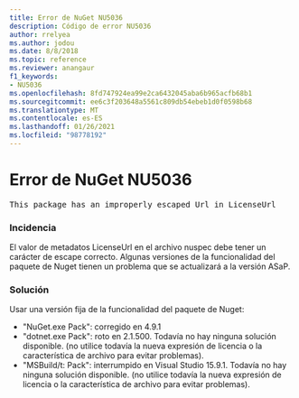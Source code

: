 ```yaml
---
title: Error de NuGet NU5036
description: Código de error NU5036
author: rrelyea
ms.author: jodou
ms.date: 8/8/2018
ms.topic: reference
ms.reviewer: anangaur
f1_keywords:
- NU5036
ms.openlocfilehash: 8fd747924ea99e2ca6432045aba6b965acfb68b1
ms.sourcegitcommit: ee6c3f203648a5561c809db54ebeb1d0f0598b68
ms.translationtype: MT
ms.contentlocale: es-ES
ms.lasthandoff: 01/26/2021
ms.locfileid: "98778192"
---
```

# <a name="nuget-error-nu5036"></a>Error de NuGet NU5036
<pre>This package has an improperly escaped Url in LicenseUrl</pre>

### <a name="issue"></a>Incidencia

El valor de metadatos LicenseUrl en el archivo nuspec debe tener un carácter de escape correcto.
Algunas versiones de la funcionalidad del paquete de Nuget tienen un problema que se actualizará a la versión ASaP.

### <a name="solution"></a>Solución

Usar una versión fija de la funcionalidad del paquete de Nuget:
* "NuGet.exe Pack": corregido en 4.9.1
* "dotnet.exe Pack": roto en 2.1.500. Todavía no hay ninguna solución disponible. (no utilice todavía la nueva expresión de licencia o la característica de archivo para evitar problemas).
* "MSBuild/t: Pack": interrumpido en Visual Studio 15.9.1. Todavía no hay ninguna solución disponible. (no utilice todavía la nueva expresión de licencia o la característica de archivo para evitar problemas).

